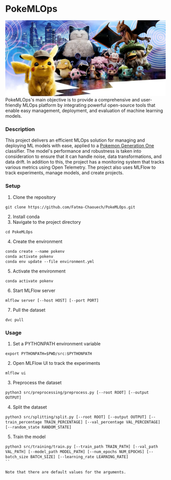 # PokeMLOps
![pokemon](docs/pokemon.png)
PokeMLOps's main objective is to provide a comprehensive and user-friendly MLOps platform by integrating powerful open-source tools that enable easy management, deployment, and evaluation of machine learning models. 

### Description
This project delivers an efficient MLOps solution for managing and deploying ML models with ease, applied to a [Pokemon Generation One](https://www.kaggle.com/datasets/thedagger/pokemon-generation-one) classifier. The model's performance and robustness is taken into consideration to ensure that it can handle noise, data transformations, and data drift. In addition to this, the project has a monitoring system that tracks various metrics using Open Telemetry. The project also uses MLFlow to track experiments, manage models, and create projects.

### Setup
1. Clone the repository 
```
git clone https://github.com/Fatma-Chaouech/PokeMLOps.git
``` 
2. Install conda
3. Navigate to the project directory
```
cd PokeMLOps
```
4. Create the environment
```
conda create --name pokenv
conda activate pokenv
conda env update --file environment.yml
``` 
5. Activate the environment
```
conda activate pokenv
```
6. Start MLFlow server
```
mlflow server [--host HOST] [--port PORT]
```
7. Pull the dataset
```
dvc pull
```
### Usage
1. Set a PYTHONPATH environment variable
```
export PYTHONPATH=$PWD/src:$PYTHONPATH
```
2. Open MLFlow UI to track the experiments
```
mlflow ui
```
3. Preprocess the dataset
```
python3 src/preprocessing/preprocess.py [--root ROOT] [--output OUTPUT]
```
4. Split the dataset
```
python3 src/splitting/split.py [--root ROOT] [--output OUTPUT] [--train_percentage TRAIN_PERCENTAGE] [--val_percentage VAL_PERCENTAGE] [--random_state RANDOM_STATE]
```
5. Train the model
```
python3 src/training/train.py [--train_path TRAIN_PATH] [--val_path VAL_PATH] [--model_path MODEL_PATH] [--num_epochs NUM_EPOCHS] [--batch_size BATCH_SIZE] [--learning_rate LEARNING_RATE]
``

Note that there are default values for the arguments.
